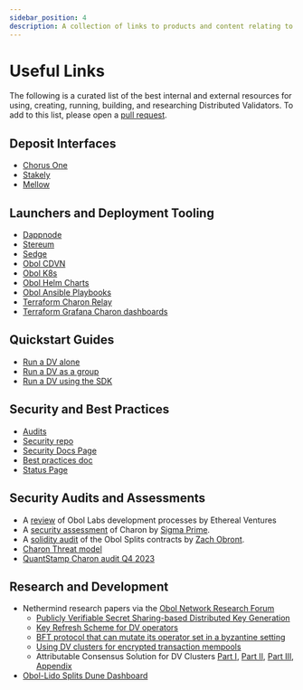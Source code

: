 ```yaml
---
sidebar_position: 4
description: A collection of links to products and content relating to Distributed Validators.
---
```


# Useful Links
The following is a curated list of the best internal and external resources for using, creating, running, building, and researching Distributed Validators. To add to this list, please open a [pull request](https://github.com/ObolNetwork/obol-docs/pulls/).


## Deposit Interfaces
- [Chorus One](https://opus.chorus.one/pool/stake/)
- [Stakely](https://obol-portal.stakely.io/)
- [Mellow](https://app.mellow.finance/restake/ethereum-dvsteth)


## Launchers and Deployment Tooling 

- [Dappnode](https://docs.dappnode.io/docs/user/staking/ethereum/dvt-technologies/obol-network/)
- [Stereum](https://stereum.net/)
- [Sedge](https://github.com/ObolNetwork/sedge/blob/develop/docs/docs/quickstart/charon.mdx)
- [Obol CDVN](https://github.com/ObolNetwork/charon-distributed-validator-node)
- [Obol K8s](https://github.com/ObolNetwork/charon-k8s-distributed-validator-node)
- [Obol Helm Charts](https://github.com/ObolNetwork/helm-charts)
- [Obol Ansible Playbooks](https://github.com/ObolNetwork/obol-ansible)
- [Terraform Charon Relay](https://github.com/ObolNetwork/terraform-charon-relay)
- [Terraform Grafana Charon dashboards](https://github.com/ObolNetwork/terraform-grafana-dashboards)

## Quickstart Guides 
- [Run a DV alone](../../../docs/run/start/quickstart_alone.mdx)
- [Run a DV as a group](../../../docs/run/start/quickstart_group.mdx)
- [Run a DV using the SDK](../../../docs/adv/advanced/quickstart-sdk.mdx)

## Security and Best Practices
- [Audits](https://github.com/ObolNetwork/obol-security/tree/main/audits)
- [Security repo](https://github.com/ObolNetwork/obol-security)
- [Security Docs Page](../../../docs/adv/security/overview.md)
- [Best practices doc](../../../docs/run/prepare/deployment-best-practices.md)
- [Status Page](https://status.obol.org/)

## Security Audits and Assessments
- A [review](../../../docs/adv/security/ev-assessment.md) of Obol Labs development processes by Ethereal Ventures
- A [security assessment](https://github.com/ObolNetwork/obol-security/blob/f9d7b0ad0bb8897f74ccb34cd4bd83012ad1d2b5/audits/Sigma_Prime_Obol_Network_Charon_Security_Assessment_Report_v2_1.pdf) of Charon by [Sigma Prime](https://sigmaprime.io/).
- A [solidity audit](../../../docs/adv/security/smart_contract_audit.mdx) of the Obol Splits contracts by [Zach Obront](https://zachobront.com/).
- [Charon Threat model](../../../docs/adv/security/threat_model.md)
- [QuantStamp Charon audit Q4 2023](https://obol.tech/charon_quantstamp_assessment.pdf)

## Research and Development
- Nethermind research papers via the [Obol Network Research Forum](https://community.obol.tech/?ref=blog.obol.org)
  - [Publicly Verifiable Secret Sharing-based Distributed Key Generation](https://community.obol.tech/t/proposal-publicly-verifiable-secret-sharing-based-distributed-key-generation/94?ref=blog.obol.org)
  - [Key Refresh Scheme for DV operators](https://community.obol.tech/t/proposal-key-refresh-scheme-for-dv-operators/97?ref=blog.obol.org)
  - [BFT protocol that can mutate its operator set in a byzantine setting](https://community.obol.tech/t/proposal-bft-protocol-that-can-mutate-its-operator-set-in-a-byzantine-setting/106?ref=blog.obol.org)
  - [Using DV clusters for encrypted transaction mempools](https://community.obol.tech/t/proposal-using-dv-clusters-for-encrypted-transaction-mempools/108?ref=blog.obol.org)
  - Attributable Consensus Solution for DV Clusters [Part I](https://community.obol.org/t/proposal-attributable-consensus-solution-for-dv-clusters/104?ref=blog.obol.org), [Part II](https://community.obol.org/t/proposal-attributable-consensus-solution-for-dv-clusters-part-2/107?ref=blog.obol.org), [Part III](https://community.obol.org/t/proposal-attributable-consensus-solution-for-dv-clusters-part-3/109?ref=blog.obol.org), [Appendix](https://community.obol.org/t/proposal-attributable-consensus-solution-for-dv-clusters-appendix/110?ref=blog.obol.org)
- [Obol-Lido Splits Dune Dashboard](https://dune.com/obol_labs/lido-splits)